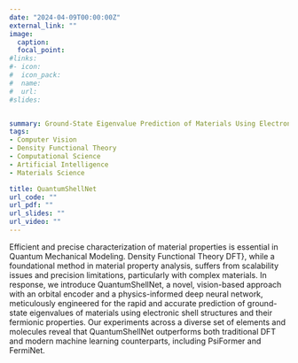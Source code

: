 ```yaml
---
date: "2024-04-09T00:00:00Z"
external_link: ""
image:
  caption: 
  focal_point: 
#links:
#- icon: 
#  icon_pack: 
#  name: 
#  url: 
#slides: 


summary: Ground-State Eigenvalue Prediction of Materials Using Electronic Shell Structures and Fermionic Properties via Convolutions
tags:
- Computer Vision
- Density Functional Theory
- Computational Science
- Artificial Intelligence
- Materials Science

title: QuantumShellNet
url_code: ""
url_pdf: ""
url_slides: ""
url_video: ""
---
```

Efficient and precise characterization of material properties is essential in Quantum Mechanical Modeling. Density Functional Theory DFT}, while a foundational method in material property analysis, suffers from scalability issues and precision limitations, particularly with complex materials. In response, we introduce  QuantumShellNet,  a novel, vision-based approach with an orbital encoder and a physics-informed deep neural network, meticulously engineered for the rapid and accurate prediction of ground-state eigenvalues of materials using electronic shell structures and their fermionic properties. Our experiments across a diverse set of elements and molecules reveal that QuantumShellNet outperforms both traditional DFT and modern machine learning counterparts, including PsiFormer and FermiNet.